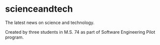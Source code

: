 scienceandtech
==============

The latest news on science and technology.

Created by three students in M.S. 74 as part of Software Engineering Pilot program.
